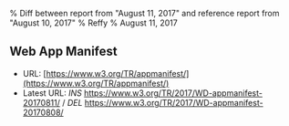 % Diff between report from "August 11, 2017" and reference report from "August 10, 2017"
% Reffy
% August 11, 2017

## Web App Manifest

- URL: [https://www.w3.org/TR/appmanifest/](https://www.w3.org/TR/appmanifest/)
- Latest URL: *INS* https://www.w3.org/TR/2017/WD-appmanifest-20170811/ / *DEL* https://www.w3.org/TR/2017/WD-appmanifest-20170808/


